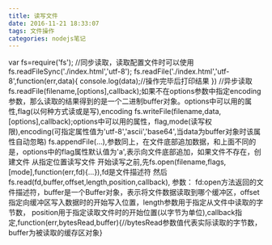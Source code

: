```yaml
---
title: 读写文件
date: 2016-11-21 18:33:07
tags: 文件操作
categories: nodejs笔记
---
```

var fs=require('fs'); //同步读取，读取配置文件时可以使用
fs.readFileSync('./index.html','utf-8');
fs.readFile('./index.html','utf-8',function(err,data){
					console.log(data);//操作完毕后打印结果
					}) //异步读取
fs.readFile(filename,[options],callback);如果不在options参数中指定encoding参数，那么读取的结果得到的是一个二进制buffer对象。options中可以用的属性,flag(以何种方式读或是写),encoding
fs.writeFile(filename,data,[options],callback);options中可以用的属性，flag,mode(读写权限),encoding(可指定属性值为'utf-8','ascii','base64',当data为buffer对象时该属性自动忽略)
fs.appendFile(...),参数同上，在文件底部追加数据，和上面不同的是，options中的flag属性默认值为'a',表示向文件底部追加，如果文件不存在，创建文件
从指定位置读写文件
开始读写之前,先fs.open(filename,flags,[mode],function(err,fd){...}),fd是文件描述符
然后fs.read(fd,buffer,offset,length,position,callback),
参数： fd:open方法返回的文件描述符，buffer是一个Buffer对象，表示将文件数据读取到哪个缓冲区，offset指定向缓冲区写入数据时的开始写入位置，length参数用于指定从文件中读取的字节数，
position用于指定读取文件时的开始位置(以字节为单位),callback指定,function(err,bytesRead,buffer){//bytesRead参数值代表实际读取的字节数，buffer为被读取的缓存区对象}